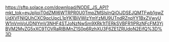 https://sftp.solace.com/download/NODE_JS_API?mkt_tok=eyJpIjoiT0dZMll6WTRPR0U0TmpZMSIsInQiOiJDSEJQMTFwb1gwZUdXVFNIQUhCXC9qcUpcL1pYK1BiVWIzYmYzMU9UTndRZnpYY1BxZVwvUW1nVmVoUDNIYmV3NHF4STJoNzNwSm9XRk1tTERkSVBFR1lPRzNFcFM3YjBVM2MyZG5xXC9TOVRaRlBiMnZ1S0p6RzhXU3F6ZE1ZRUdoN2EifQ%3D%3D
